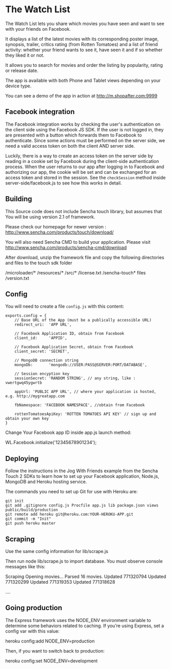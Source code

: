 # The Watch List

The Watch List lets you share which movies you have seen and want to see with your friends on Facebook.

It displays a list of the latest movies with its corresponding poster image, synopsis, trailer, critics rating
(from Rotten Tomatoes) and a list of friend activity: whether your friend wants to see it, have seen it and
if so whether they liked it or not.

It allows you to search for movies and order the listing by popularity, rating or release date.

The app is available with both Phone and Tablet views depending on your device type.

You can see a demo of the app in action at http://m.shopafter.com:9999

## Facebook integration

The Facebook integration works by checking the user's authentication on the client side using the Facebook JS SDK. If
the user is not logged in, they are presented with a button which forwards them to Facebook to authenticate. Since some
actions must be performed on the server side, we need a valid access token on both the client AND server side.

Luckily, there is a way to create an access token on the server side by reading in a cookie set by Facebook during the
client-side authentication process. When the user returns to our app after logging in to Facebook and authorizing our
app, the cookie will be set and can be exchanged for an access token and stored in the session.  See the `checkSession`
method inside  server-side/facebook.js to see how this works in detail.

## Building

This Source code does not include Sencha touch library, but assumes that You will be using version 2.1 of framework.

Please check our homepage for newer version : http://www.sencha.com/products/touch/download/

You will also need Sencha CMD to build your application. Please visit http://www.sencha.com/products/sencha-cmd/download

After download, unzip the framework file and copy the following directories and files to the touch sdk folder

 /microloader/*
 /resources/*
 /src/*
 /license.txt
 /sencha-touch* files
 /version.txt

## Config

You will need to create a file `config.js` with this content:

	exports.config = {
	    // Base URL of the App (must be a publically accessible URL)
	    redirect_uri:  'APP URL',

	    // Facebook Application ID, obtain from Facebook
	    client_id:     'APPID',

	    // Facebook Application Secret, obtain from Facebook
	    client_secret: 'SECRET',

	    // MongoDB connection string
	    mongoDb:       'mongodb://USER:PASS@SERVER:PORT/DATABASE',

	    // Session encyption key
	    sessionSecret: 'RANDOM STRING', // any string, like : vwertgwq45ygwrtb

	    appUrl: 'PUBLIC APP URL', // where your application is hosted, e.g. http://mygreatapp.com

	    fbNamespace: 'FACEBOOK NAMESPACE', //obtain from Facebook

	    rottenTomatoesApiKey: 'ROTTEN TOMATOES API KEY' // sign up and obtain your own key
	}

Change Your Facebook app ID inside app.js launch method:

 WL.Facebook.initialize('12345678901234');

## Deploying

Follow the instructions in the Jog With Friends example from the Sencha Touch 2 SDKs to learn how to set up your
Facebook application, Node.js, MongoDB and Heroku hosting service.

The commands you need to set up Git for use with Heroku are:

	git init
	git add .gitignore config.js Procfile app.js lib package.json views public/build/production
	git remote add heroku git@heroku.com:YOUR-HEROKU-APP.git
	git commit -m "Init"
	git push heroku master


## Scraping

Use the same config information for lib/scrape.js

Then run node lib/scrape.js to import database.
You must observe console messages like this:

Scraping Opening movies...
Parsed 16 movies.
Updated 771320794
Updated 771320299
Updated 771319353
Updated 771318628

....

## Going production

The Express framework uses the NODE_ENV environment variable to determine some behaviors related to caching.
If you’re using Express, set a config var with this value:

heroku config:add NODE_ENV=production

Then, if you want to switch back to production:

heroku config:set NODE_ENV=development